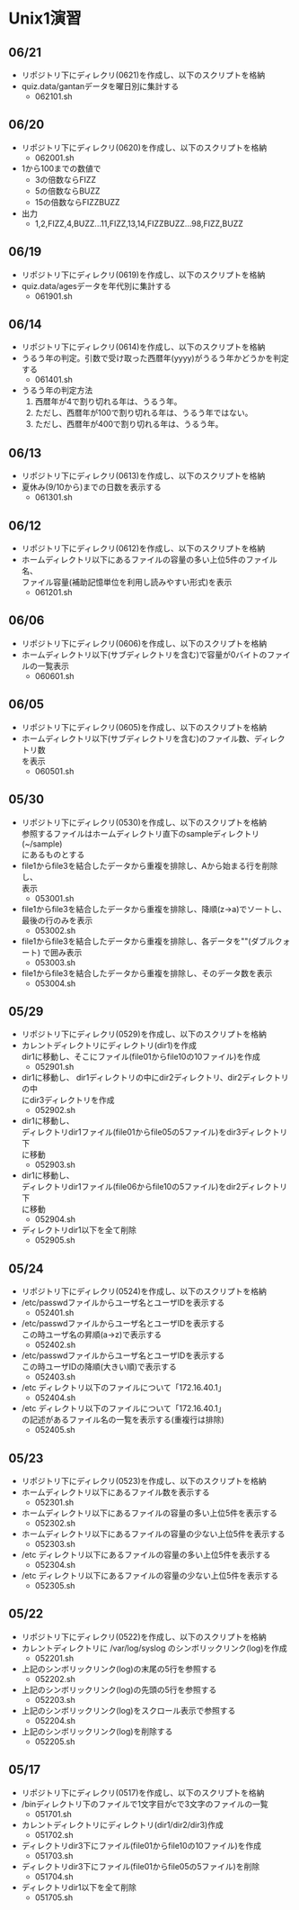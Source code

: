 # Unix1演習

## 06/21
- リポジトリ下にディレクリ(0621)を作成し、以下のスクリプトを格納
- quiz.data/gantanデータを曜日別に集計する
    - 062101.sh

## 06/20
- リポジトリ下にディレクリ(0620)を作成し、以下のスクリプトを格納
    - 062001.sh
- 1から100までの数値で
	- 3の倍数ならFIZZ
	- 5の倍数ならBUZZ
	- 15の倍数ならFIZZBUZZ
- 出力
	- 1,2,FIZZ,4,BUZZ...11,FIZZ,13,14,FIZZBUZZ...98,FIZZ,BUZZ


## 06/19
- リポジトリ下にディレクリ(0619)を作成し、以下のスクリプトを格納
- quiz.data/agesデータを年代別に集計する
    - 061901.sh

## 06/14
- リポジトリ下にディレクリ(0614)を作成し、以下のスクリプトを格納
- うるう年の判定。引数で受け取った西暦年(yyyy)がうるう年かどうかを判定する
    - 061401.sh
- うるう年の判定方法
    1. 西暦年が4で割り切れる年は、うるう年。
    1. ただし、西暦年が100で割り切れる年は、うるう年ではない。
    1. ただし、西暦年が400で割り切れる年は、うるう年。



## 06/13
- リポジトリ下にディレクリ(0613)を作成し、以下のスクリプトを格納
- 夏休み(9/10から)までの日数を表示する
    - 061301.sh

## 06/12
- リポジトリ下にディレクリ(0612)を作成し、以下のスクリプトを格納  
- ホームディレクトリ以下にあるファイルの容量の多い上位5件のファイル名、  
ファイル容量(補助記憶単位を利用し読みやすい形式)を表示
    - 061201.sh

## 06/06
- リポジトリ下にディレクリ(0606)を作成し、以下のスクリプトを格納  
- ホームディレクトリ以下(サブディレクトリを含む)で容量が0バイトのファイルの一覧表示
    - 060601.sh

## 06/05

- リポジトリ下にディレクリ(0605)を作成し、以下のスクリプトを格納  
- ホームディレクトリ以下(サブディレクトリを含む)のファイル数、ディレクトリ数  
を表示
    - 060501.sh

## 05/30

- リポジトリ下にディレクリ(0530)を作成し、以下のスクリプトを格納  
参照するファイルはホームディレクトリ直下のsampleディレクトリ(~/sample)  
にあるものとする
- file1からfile3を結合したデータから重複を排除し、Aから始まる行を削除し、  
表示
    - 053001.sh
- file1からfile3を結合したデータから重複を排除し、降順(z->a)でソートし、  
最後の行のみを表示
    - 053002.sh
- file1からfile3を結合したデータから重複を排除し、各データを""(ダブルクォート)  で囲み表示
    - 053003.sh
- file1からfile3を結合したデータから重複を排除し、そのデータ数を表示
    - 053004.sh


## 05/29

- リポジトリ下にディレクリ(0529)を作成し、以下のスクリプトを格納
- カレントディレクトリにディレクトリ(dir1)を作成  
dir1に移動し、そこにファイル(file01からfile10の10ファイル)を作成
    - 052901.sh
- dir1に移動し、
dir1ディレクトリの中にdir2ディレクトリ、dir2ディレクトリの中  
にdir3ディレクトリを作成
    - 052902.sh
- dir1に移動し、  
ディレクトリdir1ファイル(file01からfile05の5ファイル)をdir3ディレクトリ下  
に移動
    - 052903.sh
- dir1に移動し、  
ディレクトリdir1ファイル(file06からfile10の5ファイル)をdir2ディレクトリ下  
に移動
    - 052904.sh
- ディレクトリdir1以下を全て削除
    - 052905.sh

## 05/24

- リポジトリ下にディレクリ(0524)を作成し、以下のスクリプトを格納
- /etc/passwdファイルからユーザ名とユーザIDを表示する
    - 052401.sh
- /etc/passwdファイルからユーザ名とユーザIDを表示する  
この時ユーザ名の昇順(a->z)で表示する
    - 052402.sh
- /etc/passwdファイルからユーザ名とユーザIDを表示する  
この時ユーザIDの降順(大きい順)で表示する
    - 052403.sh
- /etc ディレクトリ以下のファイルについて「172.16.40.1」  
    - 052404.sh
- /etc ディレクトリ以下のファイルについて「172.16.40.1」  
の記述があるファイル名の一覧を表示する(重複行は排除)
    - 052405.sh

## 05/23

- リポジトリ下にディレクリ(0523)を作成し、以下のスクリプトを格納
- ホームディレクトリ以下にあるファイル数を表示する
    - 052301.sh
- ホームディレクトリ以下にあるファイルの容量の多い上位5件を表示する
    - 052302.sh
- ホームディレクトリ以下にあるファイルの容量の少ない上位5件を表示する
    - 052303.sh
- /etc ディレクトリ以下にあるファイルの容量の多い上位5件を表示する
    - 052304.sh
- /etc ディレクトリ以下にあるファイルの容量の少ない上位5件を表示する
    - 052305.sh


## 05/22

- リポジトリ下にディレクリ(0522)を作成し、以下のスクリプトを格納
- カレントディレクトリに /var/log/syslog のシンボリックリンク(log)を作成
    - 052201.sh
- 上記のシンボリックリンク(log)の末尾の5行を参照する
    - 052202.sh
- 上記のシンボリックリンク(log)の先頭の5行を参照する
    - 052203.sh
- 上記のシンボリックリンク(log)をスクロール表示で参照する
    - 052204.sh
- 上記のシンボリックリンク(log)を削除する
    - 052205.sh


## 05/17

- リポジトリ下にディレクリ(0517)を作成し、以下のスクリプトを格納
- /binディレクトリ下のファイルで1文字目がcで3文字のファイルの一覧
    - 051701.sh
- カレントディレクトリにディレクトリ(dir1/dir2/dir3)作成
    - 051702.sh
- ディレクトリdir3下にファイル(file01からfile10の10ファイル)を作成
    - 051703.sh
- ディレクトリdir3下にファイル(file01からfile05の5ファイル)を削除
    - 051704.sh
- ディレクトリdir1以下を全て削除
    - 051705.sh
